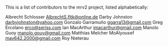 This is a list of contributors to the mrv2 project, listed alphabetically:

Albrecht Schlosser <AlbrechtS.fltk@online.de>
Darby Johnston <darbyjohnston@yahoo.com>
Gonzalo Garramuño <ggarra13@gmail.com>
Greg Ercolano <erco@seriss.com>
Ian MacArthur <imacarthur@gmail.com>
Manolo Guoy <manolo.gouy@gmail.com>
Matthias Melcher
MoAlyousef <may642.2000@gmail.com>
Roy Nieterau

